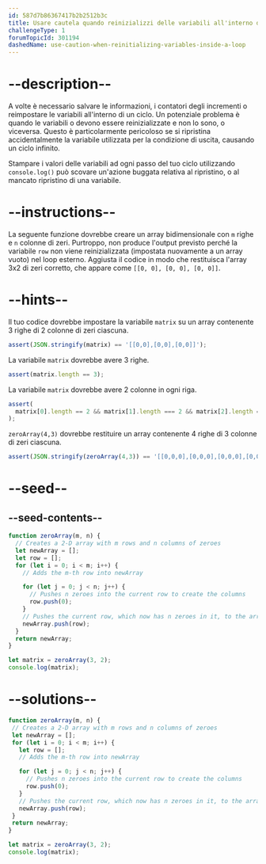 ```yaml
---
id: 587d7b86367417b2b2512b3c
title: Usare cautela quando reinizializzi delle variabili all'interno di un ciclo
challengeType: 1
forumTopicId: 301194
dashedName: use-caution-when-reinitializing-variables-inside-a-loop
---
```


# --description--

A volte è necessario salvare le informazioni, i contatori degli incrementi o reimpostare le variabili all'interno di un ciclo. Un potenziale problema è quando le variabili o devono essere reinizializzate e non lo sono, o viceversa. Questo è particolarmente pericoloso se si ripristina accidentalmente la variabile utilizzata per la condizione di uscita, causando un ciclo infinito.

Stampare i valori delle variabili ad ogni passo del tuo ciclo utilizzando `console.log()` può scovare un'azione buggata relativa al ripristino, o al mancato ripristino di una variabile.

# --instructions--

La seguente funzione dovrebbe creare un array bidimensionale con `m` righe e `n` colonne di zeri. Purtroppo, non produce l'output previsto perché la variabile `row` non viene reinizializzata (impostata nuovamente a un array vuoto) nel loop esterno. Aggiusta il codice in modo che restituisca l'array 3x2 di zeri corretto, che appare come `[[0, 0], [0, 0], [0, 0]]`.

# --hints--

Il tuo codice dovrebbe impostare la variabile `matrix` su un array contenente 3 righe di 2 colonne di zeri ciascuna.

```js
assert(JSON.stringify(matrix) == '[[0,0],[0,0],[0,0]]');
```

La variabile `matrix` dovrebbe avere 3 righe.

```js
assert(matrix.length == 3);
```

La variabile `matrix` dovrebbe avere 2 colonne in ogni riga.

```js
assert(
  matrix[0].length == 2 && matrix[1].length === 2 && matrix[2].length === 2
);
```

`zeroArray(4,3)` dovrebbe restituire un array contenente 4 righe di 3 colonne di zeri ciascuna.

```js
assert(JSON.stringify(zeroArray(4,3)) == '[[0,0,0],[0,0,0],[0,0,0],[0,0,0]]');
```

# --seed--

## --seed-contents--

```js
function zeroArray(m, n) {
  // Creates a 2-D array with m rows and n columns of zeroes
  let newArray = [];
  let row = [];
  for (let i = 0; i < m; i++) {
    // Adds the m-th row into newArray

    for (let j = 0; j < n; j++) {
      // Pushes n zeroes into the current row to create the columns
      row.push(0);
    }
    // Pushes the current row, which now has n zeroes in it, to the array
    newArray.push(row);
  }
  return newArray;
}

let matrix = zeroArray(3, 2);
console.log(matrix);

```

# --solutions--

```js
function zeroArray(m, n) {
 // Creates a 2-D array with m rows and n columns of zeroes
 let newArray = [];
 for (let i = 0; i < m; i++) {
   let row = [];
   // Adds the m-th row into newArray

   for (let j = 0; j < n; j++) {
     // Pushes n zeroes into the current row to create the columns
     row.push(0);
   }
   // Pushes the current row, which now has n zeroes in it, to the array
   newArray.push(row);
 }
 return newArray;
}

let matrix = zeroArray(3, 2);
console.log(matrix);

```
